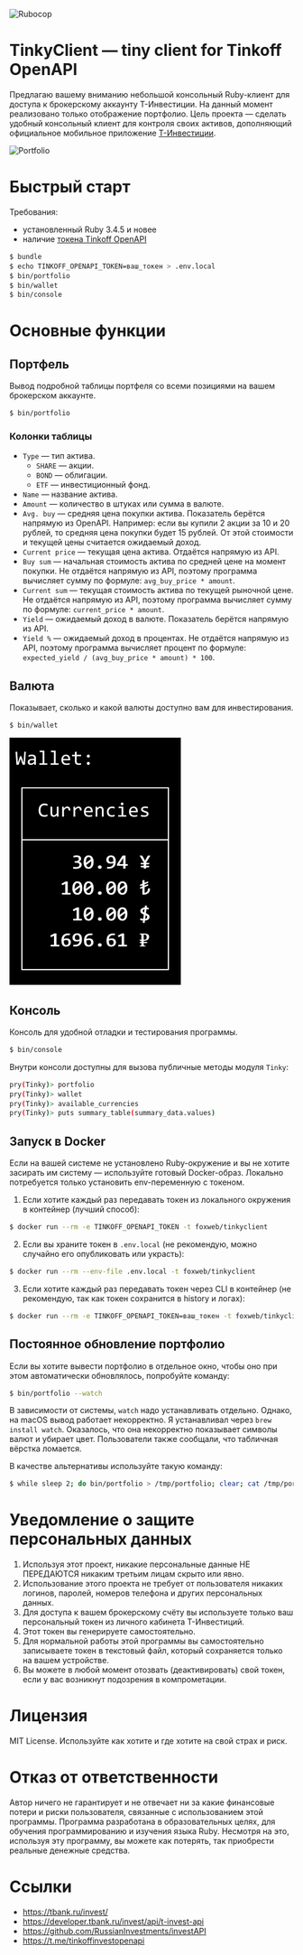![Rubocop](https://github.com/foxweb/tinkyclient/workflows/Rubocop/badge.svg)

# TinkyClient — tiny client for Tinkoff OpenAPI

Предлагаю вашему вниманию небольшой консольный Ruby-клиент для доступа к брокерскому аккаунту Т-Инвестиции.
На данный момент реализовано только отображение портфолио.
Цель проекта — сделать удобный консольный клиент для контроля своих активов, дополняющий официальное мобильное приложение [Т-Инвестиции](https://tbank.ru/invest/).

![Portfolio](/examples/portfolio.png)

# Быстрый старт

Требования:
- установленный Ruby 3.4.5 и новее
- наличие [токена Tinkoff OpenAPI](https://developer.tbank.ru/invest/intro/intro/token)

```sh
$ bundle
$ echo TINKOFF_OPENAPI_TOKEN=ваш_токен > .env.local
$ bin/portfolio
$ bin/wallet
$ bin/console
```
# Основные функции

## Портфель

Вывод подробной таблицы портфеля со всеми позициями на вашем брокерском аккаунте.

```sh
$ bin/portfolio
```

### Колонки таблицы

- `Type` — тип актива.
  - `SHARE` — акции.
  - `BOND` — облигации.
  - `ETF` — инвестиционный фонд.
- `Name` — название актива.
- `Amount` — количество в штуках или сумма в валюте.
- `Avg. buy` — средняя цена покупки актива. Показатель берётся напрямую из OpenAPI. Например: если вы купили 2 акции за 10 и 20 рублей, то средняя цена покупки будет 15 рублей. От этой стоимости и текущей цены считается ожидаемый доход.
- `Current price` — текущая цена актива. Отдаётся напрямую из API.
- `Buy sum` — начальная стоимость актива по средней цене на момент покупки. Не отдаётся напрямую из API, поэтому программа вычисляет сумму по формуле: `avg_buy_price * amount`.
- `Current sum` — текущая стоимость актива по текущей рыночной цене. Не отдаётся напрямую из API, поэтому программа вычисляет сумму по формуле: `current_price * amount`.
- `Yield` — ожидаемый доход в валюте. Показатель берётся напрямую из API.
- `Yield %` — ожидаемый доход в процентах. Не отдаётся напрямую из API, поэтому программа вычисляет процент по формуле: `expected_yield / (avg_buy_price * amount) * 100`.

## Валюта

Показывает, сколько и какой валюты доступно вам для инвестирования.

```sh
$ bin/wallet
```

![Portfolio](/examples/wallet.png)

## Консоль

Консоль для удобной отладки и тестирования программы.

```sh
$ bin/console
```

Внутри консоли доступны для вызова публичные методы модуля `Tinky`:

```sh
pry(Tinky)> portfolio
pry(Tinky)> wallet
pry(Tinky)> available_currencies
pry(Tinky)> puts summary_table(summary_data.values)
```

## Запуск в Docker

Если на вашей системе не установлено Ruby-окружение и вы не хотите засирать им систему — используйте готовый Docker-образ. Локально потребуется только установить env-переменную с токеном.

1. Если хотите каждый раз передавать токен из локального окружения в контейнер (лучший способ):
  ```sh
  $ docker run --rm -e TINKOFF_OPENAPI_TOKEN -t foxweb/tinkyclient
  ```

2. Если вы храните токен в `.env.local` (не рекомендую, можно случайно его опубликовать или украсть):
  ```sh
  $ docker run --rm --env-file .env.local -t foxweb/tinkyclient
  ```

3. Если хотите каждый раз передавать токен через CLI в контейнер (не рекомендую, так как токен сохранится в history и логах):
  ```sh
  $ docker run --rm -e TINKOFF_OPENAPI_TOKEN=ваш_токен -t foxweb/tinkyclient
  ```

## Постоянное обновление портфолио

Если вы хотите вывести портфолио в отдельное окно, чтобы оно при этом автоматически обновлялось, попробуйте команду:

```sh
$ bin/portfolio --watch
```

В зависимости от системы, `watch` надо устанавливать отдельно. Однако, на macOS вывод работает некорректно. Я устанавливал через `brew install watch`. Оказалось, что она некорректно показывает символы валют и убирает цвет. Пользователи также сообщали, что табличная вёрстка ломается.

В качестве альтернативы используйте такую команду:

```sh
$ while sleep 2; do bin/portfolio > /tmp/portfolio; clear; cat /tmp/portfolio; done
```

# Уведомление о защите персональных данных

1. Используя этот проект, никакие персональные данные НЕ ПЕРЕДАЮТСЯ никаким третьим лицам скрыто или явно.
2. Использование этого проекта не требует от пользователя никаких логинов, паролей, номеров телефона и других персональных данных.
3. Для доступа к вашем брокерскому счёту вы используете только ваш персональный токен из личного кабинета Т-Инвестиций.
4. Этот токен вы генерируете самостоятельно.
5. Для нормальной работы этой программы вы самостоятельно записываете токен в текстовый файл, который сохраняется только на вашем устройстве.
6. Вы можете в любой момент отозвать (деактивировать) свой токен, если у вас возникнут подозрения в компрометации.

# Лицензия

MIT License. Используйте как хотите и где хотите на свой страх и риск.

# Отказ от ответственности

Автор ничего не гарантирует и не отвечает ни за какие финансовые потери и риски пользователя, связанные с использованием этой программы. Программа разработана в образовательных целях, для обучения программированию и изучения языка Ruby. Несмотря на это, используя эту программу, вы можете как потерять, так приобрести реальные денежные средства.

# Ссылки

- https://tbank.ru/invest/
- https://developer.tbank.ru/invest/api/t-invest-api
- https://github.com/RussianInvestments/investAPI
- https://t.me/tinkoffinvestopenapi
